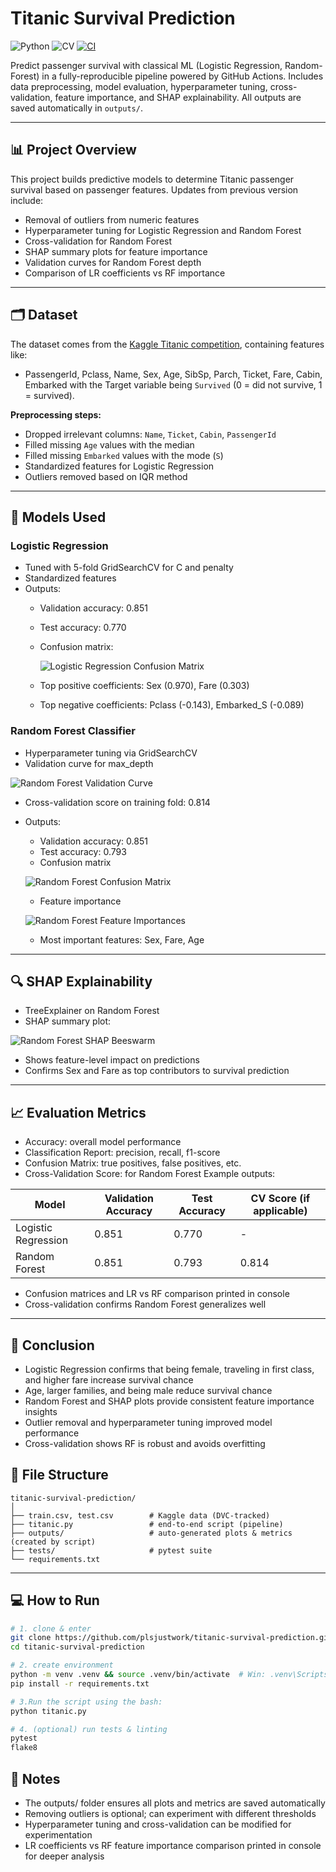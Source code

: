 # Titanic Survival Prediction
![Python](https://img.shields.io/badge/python-3.12-blue)
![CV](https://img.shields.io/badge/CV-0.845-blue.svg)
[![CI](https://github.com/plsjustwork/titanic-survival-prediction/workflows/CI/badge.svg)](https://github.com/plsjustwork/titanic-survival-prediction/actions)

Predict passenger survival with classical ML (Logistic Regression, Random-Forest) in a fully-reproducible pipeline powered by GitHub Actions. Includes data preprocessing, model evaluation, hyperparameter tuning, cross-validation, feature importance, and SHAP explainability. All outputs are saved automatically in `outputs/`.

---

## 📊 Project Overview

This project builds predictive models to determine Titanic passenger survival based on passenger features.
Updates from previous version include:

- Removal of outliers from numeric features
- Hyperparameter tuning for Logistic Regression and Random Forest
- Cross-validation for Random Forest
- SHAP summary plots for feature importance
- Validation curves for Random Forest depth
- Comparison of LR coefficients vs RF importance
  
---

## 🗂 Dataset

The dataset comes from the [Kaggle Titanic competition](https://www.kaggle.com/c/titanic/data), containing features like:

- PassengerId, Pclass, Name, Sex, Age, SibSp, Parch, Ticket, Fare, Cabin, Embarked with the Target variable being `Survived` (0 = did not survive, 1 = survived).

**Preprocessing steps:**

- Dropped irrelevant columns: `Name`, `Ticket`, `Cabin`, `PassengerId`
- Filled missing `Age` values with the median
- Filled missing `Embarked` values with the mode (`S`)
- Standardized features for Logistic Regression
- Outliers removed based on IQR method

---

## 🧠 Models Used

### Logistic Regression

- Tuned with 5-fold GridSearchCV for C and penalty
- Standardized features
- Outputs:
  - Validation accuracy: 0.851
  - Test accuracy: 0.770
  - Confusion matrix:
    
    ![Logistic Regression Confusion Matrix](outputs/cm_lr_testset.png)
    
  - Top positive coefficients: Sex (0.970), Fare (0.303)
  - Top negative coefficients: Pclass (-0.143), Embarked_S (-0.089)

### Random Forest Classifier

- Hyperparameter tuning via GridSearchCV
- Validation curve for max_depth
 
![Random Forest Validation Curve](outputs/val_curve_depth.png)

- Cross-validation score on training fold: 0.814
- Outputs:
  - Validation accuracy: 0.851
  - Test accuracy: 0.793
  - Confusion matrix
     
  ![Random Forest Confusion Matrix](outputs/cm_rf_testset.png)
  
  - Feature importance
     
  ![Random Forest Feature Importances](outputs/rf_feature_importance.png)
  
  - Most important features: Sex, Fare, Age
  
---

## 🔍 SHAP Explainability

- TreeExplainer on Random Forest
- SHAP summary plot:
  
![Random Forest SHAP Beeswarm](outputs/shap_beeswarm.png)

- Shows feature-level impact on predictions
- Confirms Sex and Fare as top contributors to survival prediction
  
---

## 📈 Evaluation Metrics

- Accuracy: overall model performance
- Classification Report: precision, recall, f1-score
- Confusion Matrix: true positives, false positives, etc.
- Cross-Validation Score: for Random Forest
Example outputs:

| Model               | Validation Accuracy | Test Accuracy | CV Score (if applicable) |
| ------------------- | ------------------- | ------------- | ------------------------ |
| Logistic Regression | 0.851               | 0.770         | -                        |
| Random Forest       | 0.851               | 0.793         | 0.814                    |

- Confusion matrices and LR vs RF comparison printed in console
- Cross-validation confirms Random Forest generalizes well
  
---

## 📝 Conclusion
- Logistic Regression confirms that being female, traveling in first class, and higher fare increase survival chance
- Age, larger families, and being male reduce survival chance
- Random Forest and SHAP plots provide consistent feature importance insights
- Outlier removal and hyperparameter tuning improved model performance
- Cross-validation shows RF is robust and avoids overfitting

## 📂 File Structure
```
titanic-survival-prediction/
│
├── train.csv, test.csv        # Kaggle data (DVC-tracked)
├── titanic.py                 # end-to-end script (pipeline)
├── outputs/                   # auto-generated plots & metrics (created by script)
├── tests/                     # pytest suite
└── requirements.txt
```
---

## 💻 How to Run

```bash
# 1. clone & enter
git clone https://github.com/plsjustwork/titanic-survival-prediction.git
cd titanic-survival-prediction

# 2. create environment
python -m venv .venv && source .venv/bin/activate  # Win: .venv\Scripts\activate
pip install -r requirements.txt

# 3.Run the script using the bash:
python titanic.py

# 4. (optional) run tests & linting
pytest
flake8
```
## 📌 Notes

- The outputs/ folder ensures all plots and metrics are saved automatically
- Removing outliers is optional; can experiment with different thresholds
- Hyperparameter tuning and cross-validation can be modified for experimentation
- LR coefficients vs RF feature importance comparison printed in console for deeper analysis
